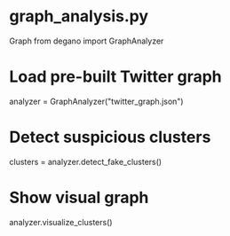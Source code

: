 # graph_analysis.py
Graph
from degano import GraphAnalyzer

# Load pre-built Twitter graph
analyzer = GraphAnalyzer("twitter_graph.json")

# Detect suspicious clusters
clusters = analyzer.detect_fake_clusters()

# Show visual graph
analyzer.visualize_clusters()
